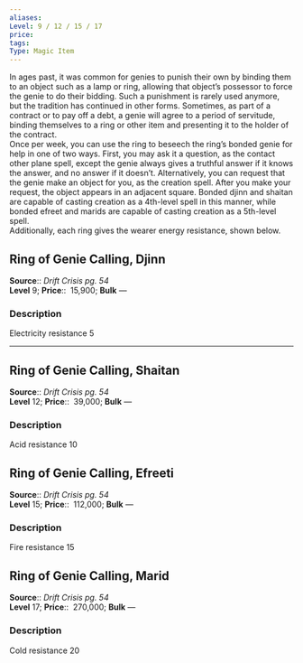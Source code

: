 ```yaml
---
aliases: 
Level: 9 / 12 / 15 / 17
price: 
tags: 
Type: Magic Item
---
```

In ages past, it was common for genies to punish their own by binding them to an object such as a lamp or ring, allowing that object’s possessor to force the genie to do their bidding. Such a punishment is rarely used anymore, but the tradition has continued in other forms. Sometimes, as part of a contract or to pay off a debt, a genie will agree to a period of servitude, binding themselves to a ring or other item and presenting it to the holder of the contract.  
Once per week, you can use the ring to beseech the ring’s bonded genie for help in one of two ways. First, you may ask it a question, as the contact other plane spell, except the genie always gives a truthful answer if it knows the answer, and no answer if it doesn’t. Alternatively, you can request that the genie make an object for you, as the creation spell. After you make your request, the object appears in an adjacent square. Bonded djinn and shaitan are capable of casting creation as a 4th-level spell in this manner, while bonded efreet and marids are capable of casting creation as a 5th-level spell.  
Additionally, each ring gives the wearer energy resistance, shown below.  

## Ring of Genie Calling, Djinn

**Source**:: _Drift Crisis pg. 54_  
**Level** 9;
**Price**::  15,900; **Bulk** —

### Description

Electricity resistance 5

---

## Ring of Genie Calling, Shaitan

**Source**:: _Drift Crisis pg. 54_  
**Level** 12;
**Price**::  39,000; **Bulk** —

### Description

Acid resistance 10

## Ring of Genie Calling, Efreeti

**Source**:: _Drift Crisis pg. 54_  
**Level** 15;
**Price**::  112,000; **Bulk** —

### Description

Fire resistance 15

## Ring of Genie Calling, Marid

**Source**:: _Drift Crisis pg. 54_  
**Level** 17;
**Price**::  270,000; **Bulk** —

### Description

Cold resistance 20
